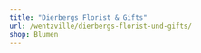 ```yaml
---
title: "Dierbergs Florist & Gifts"
url: /wentzville/dierbergs-florist-und-gifts/
shop: Blumen
---
```


